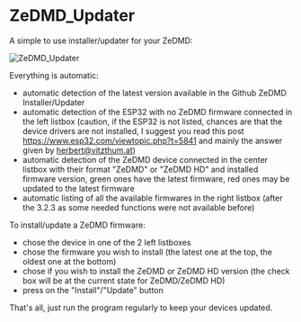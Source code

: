 # ZeDMD_Updater
A simple to use installer/updater for your ZeDMD:

![ZeDMD_Updater]([http://url/to/img.png](https://i.servimg.com/u/f88/17/72/22/03/scree294.png))

Everything is automatic:

- automatic detection of the latest version available in the Github ZeDMD Installer/Updater
- automatic detection of the ESP32 with no ZeDMD firmware connected in the left listbox (caution, if the ESP32 is not listed, chances are that the device drivers are not installed, I suggest you read this post https://www.esp32.com/viewtopic.php?t=5841 and mainly the answer given by herbert@vitzthum.at)
- automatic detection of the ZeDMD device connected in the center listbox with their format "ZeDMD" or "ZeDMD HD" and installed firmware version, green ones have the latest firmware, red ones may be updated to the latest firmware
- automatic listing of all the available firmwares in the right listbox (after the 3.2.3 as some needed functions were not available before)

To install/update a ZeDMD firmware:

- chose the device in one of the 2 left listboxes
- chose the firmware you wish to install (the latest one at the top, the oldest one at the bottom)
- chose if you wish to install the ZeDMD or ZeDMD HD version (the check box will be at the current state for ZeDMD/ZeDMD HD)
- press on the "Install"/"Update" button

That's all, just run the program regularly to keep your devices updated.
